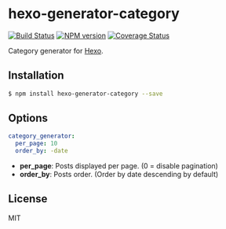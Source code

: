 # hexo-generator-category

[![Build Status](https://github.com/hexojs/hexo-generator-category/workflows/Tester/badge.svg)](https://github.com/hexojs/hexo-generator-category/actions?query=workflow%3ATester)
[![NPM version](https://badge.fury.io/js/hexo-generator-category.svg)](https://www.npmjs.com/package/hexo-generator-category)
[![Coverage Status](https://img.shields.io/coveralls/hexojs/hexo-generator-category.svg)](https://coveralls.io/r/hexojs/hexo-generator-category?branch=master)

Category generator for [Hexo].

## Installation

``` bash
$ npm install hexo-generator-category --save
```

## Options

``` yaml
category_generator:
  per_page: 10
  order_by: -date
```

- **per_page**: Posts displayed per page. (0 = disable pagination)
- **order_by**: Posts order. (Order by date descending by default)

## License

MIT

[Hexo]: https://hexo.io/
